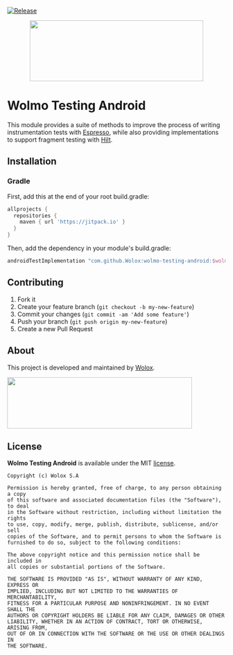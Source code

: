 [![Release](https://jitpack.io/v/Wolox/wolmo-testing-android.svg)](https://jitpack.io/v/Wolox/wolmo-testing-android.svg)

<p align="center">
<img height="140px" width="400px" src="https://user-images.githubusercontent.com/50247351/152792701-c5be5057-15e7-4377-a383-9dd17c827129.png"/>
</p>

# <a name="topic-title"></a> Wolmo Testing Android

This module provides a suite of methods to improve the process of writing instrumentation tests with [Espresso](https://developer.android.com/training/testing/espresso), while also providing implementations to support fragment testing with [Hilt](https://dagger.dev/hilt/).

## <a name="topic-installation"></a> Installation

### Gradle

First, add this at the end of your root build.gradle:

```groovy
allprojects {
  repositories {
    maven { url 'https://jitpack.io' }
  }
}
```

Then, add the dependency in your module's build.gradle:

```groovy
androidTestImplementation "com.github.Wolox:wolmo-testing-android:$wolmo_testing_version"
```

## <a name="topic-contributing"></a> Contributing

1. Fork it
2. Create your feature branch (`git checkout -b my-new-feature`)
3. Commit your changes (`git commit -am 'Add some feature'`)
4. Push your branch (`git push origin my-new-feature`)
5. Create a new Pull Request

## <a name="topic-about"></a> About

This project is developed and maintained by [Wolox](http://www.wolox.com.ar).

<img height="118px" width="426px" src="https://user-images.githubusercontent.com/50247351/146973273-9cca946f-4811-44f4-9e00-53dd0e3ec120.png"/>

## <a name="topic-license"></a> License

**Wolmo Testing Android** is available under the MIT [license](https://raw.githubusercontent.com/Wolox/wolmo-testing-android/main/LICENSE.md).

    Copyright (c) Wolox S.A

    Permission is hereby granted, free of charge, to any person obtaining a copy
    of this software and associated documentation files (the "Software"), to deal
    in the Software without restriction, including without limitation the rights
    to use, copy, modify, merge, publish, distribute, sublicense, and/or sell
    copies of the Software, and to permit persons to whom the Software is
    furnished to do so, subject to the following conditions:

    The above copyright notice and this permission notice shall be included in
    all copies or substantial portions of the Software.

    THE SOFTWARE IS PROVIDED "AS IS", WITHOUT WARRANTY OF ANY KIND, EXPRESS OR
    IMPLIED, INCLUDING BUT NOT LIMITED TO THE WARRANTIES OF MERCHANTABILITY,
    FITNESS FOR A PARTICULAR PURPOSE AND NONINFRINGEMENT. IN NO EVENT SHALL THE
    AUTHORS OR COPYRIGHT HOLDERS BE LIABLE FOR ANY CLAIM, DAMAGES OR OTHER
    LIABILITY, WHETHER IN AN ACTION OF CONTRACT, TORT OR OTHERWISE, ARISING FROM,
    OUT OF OR IN CONNECTION WITH THE SOFTWARE OR THE USE OR OTHER DEALINGS IN
    THE SOFTWARE.
